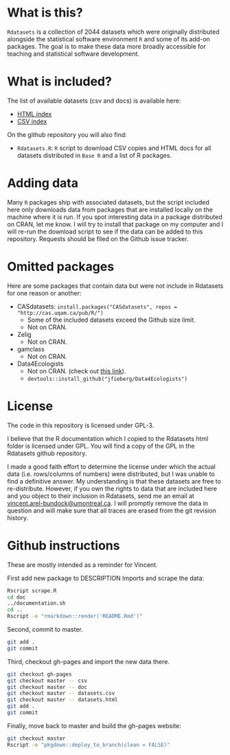 
# What is this?

`Rdatasets` is a collection of 2044 datasets which were originally
distributed alongside the statistical software environment `R` and some
of its add-on packages. The goal is to make these data more broadly
accessible for teaching and statistical software development.

# What is included?

The list of available datasets (csv and docs) is available here:

  - [HTML
    index](https://vincentarelbundock.github.io/Rdatasets/articles/data.html)
  - [CSV
    index](https://raw.githubusercontent.com/vincentarelbundock/Rdatasets/master/datasets.csv)

On the github repository you will also find:

  - `Rdatasets.R`: `R` script to download CSV copies and HTML docs for
    all datasets distributed in `Base R` and a list of R packages.

# Adding data

Many `R` packages ship with associated datasets, but the script included
here only downloads data from packages that are installed locally on the
machine where it is run. If you spot interesting data in a package
distributed on CRAN, let me know. I will try to install that package on
my computer and I will re-run the download script to see if the data can
be added to this repository. Requests should be filed on the Github
issue tracker.

# Omitted packages

Here are some packages that contain data but were not include in
Rdatasets for one reason or another:

  - CASdatasets: `install.packages("CASdatasets", repos =
    "http://cas.uqam.ca/pub/R/")`
      - Some of the included datasets exceed the Github size limit.
      - Not on CRAN.
  - Zelig
      - Not on CRAN.
  - gamclass
      - Not on CRAN.
  - Data4Ecologists
      - Not on CRAN. (check out [this
        link](https://github.com/jfieberg/Data4Ecologists)).
      - `devtools::install_github("jfieberg/Data4Ecologists")`

# License

The code in this repository is licensed under GPL-3.

I believe that the R documentation which I copied to the Rdatasets html
folder is licensed under GPL. You will find a copy of the GPL in the
Rdatasets github repository.

I made a good faith effort to determine the license under which the
actual data (i.e. rows/columns of numbers) were distributed, but I was
unable to find a definitive answer. My understanding is that these
datasets are free to re-distribute. However, if you own the rights to
data that are included here and you object to their inclusion in
Rdatasets, send me an email at <vincent.arel-bundock@umontreal.ca>. I
will promptly remove the data in question and will make sure that all
traces are erased from the git revision history.

# Github instructions

These are mostly intended as a reminder for Vincent.

First add new package to DESCRIPTION Imports and scrape the data:

``` bash
Rscript scrape.R
cd doc
../documentation.sh
cd ..
Rscript -e "rmarkdown::render('README.Rmd')"
```

Second, commit to master.

``` bash
git add .
git commit
```

Third, checkout gh-pages and import the new data there.

``` bash
git checkout gh-pages
git checkout master -- csv
git checkout master -- doc
git checkout master -- datasets.csv
git checkout master -- datasets.html
git add .
git commit
```

Finally, move back to master and build the gh-pages website:

``` bash
git checkout master
Rscript -e "pkgdown::deploy_to_branch(clean = FALSE)"
```
